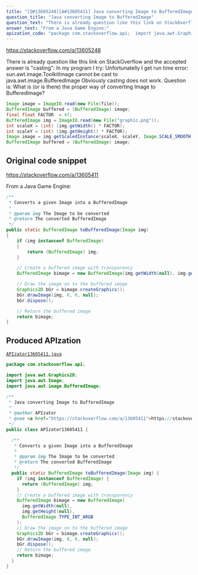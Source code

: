 ```yaml
---
title: "[Q#13605248][A#13605411] Java converting Image to BufferedImage"
question_title: "Java converting Image to BufferedImage"
question_text: "There is already question like this link on StackOverflow and the accepted answer is \"casting\": In my program I try: Unfortunatelly I get run time error: sun.awt.image.ToolkitImage cannot be cast to java.awt.image.BufferedImage Obviously casting does not work. Question is: What is (or is there) the proper way of converting Image to BufferedImage?"
answer_text: "From a Java Game Engine:"
apization_code: "package com.stackoverflow.api;  import java.awt.Graphics2D; import java.awt.Image; import java.awt.image.BufferedImage;  /**  * Java converting Image to BufferedImage  *  * @author APIzator  * @see <a href=\"https://stackoverflow.com/a/13605411\">https://stackoverflow.com/a/13605411</a>  */ public class APIzator13605411 {    /**    * Converts a given Image into a BufferedImage    *    * @param img The Image to be converted    * @return The converted BufferedImage    */   public static BufferedImage toBufferedImage(Image img) {     if (img instanceof BufferedImage) {       return (BufferedImage) img;     }     // Create a buffered image with transparency     BufferedImage bimage = new BufferedImage(       img.getWidth(null),       img.getHeight(null),       BufferedImage.TYPE_INT_ARGB     );     // Draw the image on to the buffered image     Graphics2D bGr = bimage.createGraphics();     bGr.drawImage(img, 0, 0, null);     bGr.dispose();     // Return the buffered image     return bimage;   } }"
---
```


https://stackoverflow.com/q/13605248

There is already question like this link on StackOverflow and the accepted answer is &quot;casting&quot;:
In my program I try:
Unfortunatelly I get run time error:
sun.awt.image.ToolkitImage cannot be cast to java.awt.image.BufferedImage
Obviously casting does not work.
Question is: What is (or is there) the proper way of converting Image to BufferedImage?


```java
Image image = ImageIO.read(new File(file));
BufferedImage buffered = (BufferedImage) image;
final float FACTOR  = 4f;
BufferedImage img = ImageIO.read(new File("graphic.png"));
int scaleX = (int) (img.getWidth() * FACTOR);
int scaleY = (int) (img.getHeight() * FACTOR);
Image image = img.getScaledInstance(scaleX, scaleY, Image.SCALE_SMOOTH);
BufferedImage buffered = (BufferedImage) image;
```


## Original code snippet

https://stackoverflow.com/a/13605411

From a Java Game Engine:

```java
/**
 * Converts a given Image into a BufferedImage
 *
 * @param img The Image to be converted
 * @return The converted BufferedImage
 */
public static BufferedImage toBufferedImage(Image img)
{
    if (img instanceof BufferedImage)
    {
        return (BufferedImage) img;
    }

    // Create a buffered image with transparency
    BufferedImage bimage = new BufferedImage(img.getWidth(null), img.getHeight(null), BufferedImage.TYPE_INT_ARGB);

    // Draw the image on to the buffered image
    Graphics2D bGr = bimage.createGraphics();
    bGr.drawImage(img, 0, 0, null);
    bGr.dispose();

    // Return the buffered image
    return bimage;
}
```

## Produced APIzation

[`APIzator13605411.java`](https://github.com/pasqualesalza/apization-temp-data/raw/master/apizations/java/APIzator13605411.java)

```java
package com.stackoverflow.api;

import java.awt.Graphics2D;
import java.awt.Image;
import java.awt.image.BufferedImage;

/**
 * Java converting Image to BufferedImage
 *
 * @author APIzator
 * @see <a href="https://stackoverflow.com/a/13605411">https://stackoverflow.com/a/13605411</a>
 */
public class APIzator13605411 {

  /**
   * Converts a given Image into a BufferedImage
   *
   * @param img The Image to be converted
   * @return The converted BufferedImage
   */
  public static BufferedImage toBufferedImage(Image img) {
    if (img instanceof BufferedImage) {
      return (BufferedImage) img;
    }
    // Create a buffered image with transparency
    BufferedImage bimage = new BufferedImage(
      img.getWidth(null),
      img.getHeight(null),
      BufferedImage.TYPE_INT_ARGB
    );
    // Draw the image on to the buffered image
    Graphics2D bGr = bimage.createGraphics();
    bGr.drawImage(img, 0, 0, null);
    bGr.dispose();
    // Return the buffered image
    return bimage;
  }
}

```